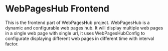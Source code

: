 # WebPagesHub Frontend

This is the frontend part of WebPagesHub project. WebPagesHub is a dynamic and configurable web pages hub. It will display multiple web pages in a single web page with single url, it uses WebPagesHubConfig to configurate displaying different web pages in different time with interval factor.